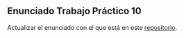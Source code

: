 ## Enunciado Trabajo Práctico 10

Actualizar el enunciado con el que está en este [repositorio](https://github.com/MSE-SDC/MSE-SDC-repo).
